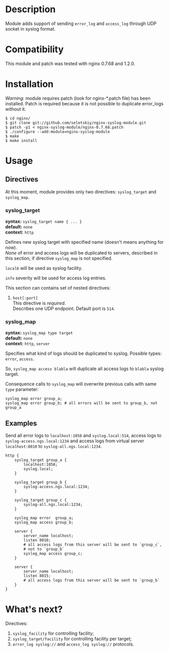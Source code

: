 Description
===========

Module adds support of sending `error_log` and `access_log`
through UDP socket in syslog format.


Compatibility
=============

This module and patch was tested with nginx 0.7.68 and 1.2.0.


Installation
============

*Warning:* module requires patch (look for nginx-*.patch file)
has been installed. Patch is required because it is not possible to duplicate
error_logs without it.

    $ cd nginx/
    $ git clone git://github.com/seletskiy/nginx-syslog-module.git
    $ patch -p1 < nginx-syslog-module/nginx-0.7.68.patch
    $ ./configure --add-module=nginx-syslog-module
    $ make
    $ make install


Usage
=====

Directives
----------

At this moment, module provides only two directives: `syslog_target` and
`syslog_map`.

### syslog_target ###

**syntax:** `syslog_target name { ... }`  
**default:** `none`  
**context:** `http`

Defines new syslog target with specified name (doesn't means anything for now).  
*None* of error and access logs will be duplicated to servers, described
in this section, if directive `syslog_map` is not specified.

`local6` will be used as syslog facility.

`info` severity will be used for access log entries.

This section can contains set of nested directives:

1. `host[:port]`  
   This directive is *required*.  
   Describes one UDP endpoint. Default port is `514`.

### syslog_map ###

**syntax:** `syslog_map type target`  
**default:** `none`  
**context:** `http`, `server`  

Specifies what kind of logs should be duplicated to syslog.
Possible types: `error`, `access`.

So, `syslog_map access blabla` will duplicate all access logs to `blabla`
syslog target.

Consequence calls to `syslog_map` will overwrite previous calls with same `type`
parameter:

    syslog_map error group_a;
    syslog_map error group_b; # all errors will be sent to group_b, not group_a


Examples
--------

Send all error logs to `localhost:1058` and `syslog.local:514`,
access logs to `syslog-access.ngs.local:1234` and access logs from virtual
server `localhost:8010` to `syslog-all.ngs.local:1234`.

    http {
        syslog_target group_a {
            localhost:1058;
            syslog.local;
        }

        syslog_target group_b {
            syslog-access.ngs.local:1234;
        }

        syslog_target group_c {
            syslog-all.ngs.local:1234;
        }

        syslog_map error  group_a;
        syslog_map access group_b;

        server {
            server_name localhost;
            listen 8010;
            # all access logs from this server will be sent to `group_c`,
            # not to `group_b`
            syslog_map access group_c;
        }

        server {
            server_name localhost;
            listen 8015;
            # all access logs from this server will be sent to `group_b`
        }
    }


What's next?
============

Directives:

1. `syslog_facility` for controlling facility;
2. `syslog_target/facility` for controlling facility per target;
3. `error_log syslog://` and `access_log syslog://` protocols.
